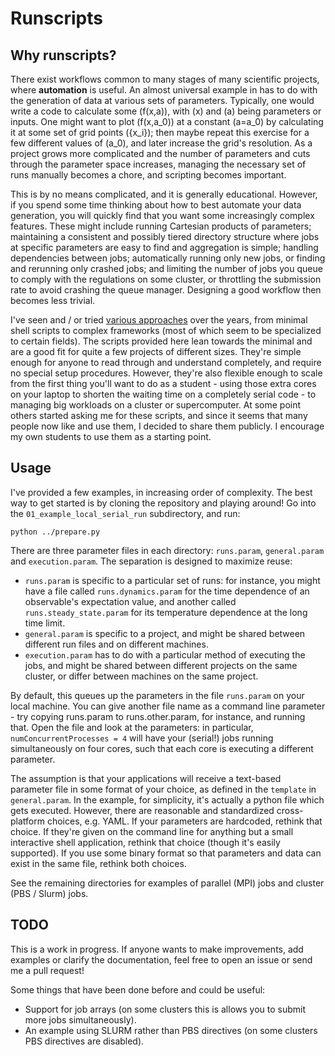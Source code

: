 Runscripts
==========

Why runscripts?
---------------

There exist workflows common to many stages of many scientific projects, where **automation** is useful. An almost universal example in has to do with the generation of data at various sets of parameters. Typically, one would write a code to calculate some \(f(x,a)\), with \(x\) and \(a\) being parameters or inputs. One might want to plot \(f(x,a_0)\) at a constant \(a=a_0\) by calculating it at some set of grid points \(\{x_i\}\); then maybe repeat this exercise for a few different values of \(a_0\), and later increase the grid's resolution. As a project grows more complicated and the number of parameters and cuts through the parameter space increases, managing the necessary set of runs manually becomes a chore, and scripting becomes important.

This is by no means complicated, and it is generally educational. However, if you spend some time thinking about how to best automate your data generation, you will quickly find that you want some increasingly complex features. These might include running Cartesian products of parameters; maintaining a consistent and possibly tiered directory structure where jobs at specific parameters are easy to find and aggregation is simple; handling dependencies between jobs; automatically running only new jobs, or finding and rerunning only crashed jobs; and limiting the number of jobs you queue to comply with the regulations on some cluster, or throttling the submission rate to avoid crashing the queue manager. Designing a good workflow then becomes less trivial.

I've seen and / or tried [various approaches](https://en.wikipedia.org/wiki/Scientific_workflow_system) over the years, from minimal shell scripts to complex frameworks (most of which seem to be specialized to certain fields). The scripts provided here lean towards the minimal and are a good fit for quite a few projects of different sizes. They're simple enough for anyone to read through and understand completely, and require no special setup procedures. However, they're also flexible enough to scale from the first thing you'll want to do as a student - using those extra cores on your laptop to shorten the waiting time on a completely serial code - to managing big workloads on a cluster or supercomputer. At some point others started asking me for these scripts, and since it seems that many people now like and use them, I decided to share them publicly. I encourage my own students to use them as a starting point.

Usage
-----

I've provided a few examples, in increasing order of complexity. The best way to get started is by cloning the repository and playing around! Go into the `01_example_local_serial_run` subdirectory, and run:
~~~
python ../prepare.py
~~~

There are three parameter files in each directory: `runs.param`,  `general.param` and `execution.param`. The separation is designed to maximize reuse:

* `runs.param` is specific to a particular set of runs: for instance, you might have a file called `runs.dynamics.param` for the time dependence of an observable's expectation value, and another called `runs.steady_state.param` for its temperature dependence at the long time limit. 
* `general.param` is specific to a project, and might be shared between different run files and on different machines.
* `execution.param` has to do with a particular method of executing the jobs, and might be shared between different projects on the same cluster, or differ between machines on the same project.

By default, this queues up the parameters in the file `runs.param` on your local machine. You can give another file name as a command line parameter - try copying runs.param to runs.other.param, for instance, and running that. Open the file and look at the parameters: in particular, `numConcurrentProcesses = 4` will have your (serial!) jobs running simultaneously on four cores, such that each core is executing a different parameter.

The assumption is that your applications will receive a text-based parameter file in some format of your choice, as defined in the `template` in `general.param`. In the example, for simplicity, it's actually a python file which gets executed. However, there are reasonable and standardized cross-platform choices, e.g. YAML. If your parameters are hardcoded, rethink that choice. If they're given on the command line for anything but a small interactive shell application, rethink that choice (though it's easily supported). If you use some binary format so that parameters and data can exist in the same file, rethink both choices.

See the remaining directories for examples of parallel (MPI) jobs and cluster (PBS / Slurm) jobs.


TODO
----

This is a work in progress. If anyone wants to make improvements, add examples or clarify the documentation, feel free to open an issue or send me a pull request!

Some things that have been done before and could be useful:
* Support for job arrays (on some clusters this is allows you to submit more jobs simultaneously).
* An example using SLURM rather than PBS directives (on some clusters PBS directives are disabled).
